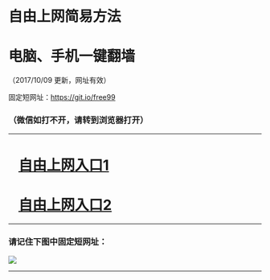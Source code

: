 ﻿# 自由上网简易方法

# 电脑、手机一键翻墙

（2017/10/09 更新，网址有效）

固定短网址：https://git.io/free99

### （微信如打不开，请转到浏览器打开）


***





# &nbsp;&nbsp; <a href="http://ft114627872.fwq-tz-1001.info/fwqtz01.html?t=10090015830 " target="_blank">自由上网入口1</a>
# &nbsp;&nbsp; <a href="http://ft1979914310.fwq-tz-1002.info/fwqtz02.html?t=100900132759 " target="_blank">自由上网入口2</a>
***

### 请记住下图中固定短网址：

<img src="https://s3-us-west-2.amazonaws.com/fwq-1001/yjfq-20170905okok.png" /> 


***

